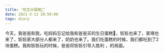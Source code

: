 ```yaml
---
title: ’吃生日蛋糕🎂‘
date: 2021-3-13 20:50:00
tags: diary
---
```

今天，我爸爸和我，吃妈妈忘记给我和爸爸买的生日蛋糕🎂，铄铄也来了，家靖也来了，铄铄家大部分人都来了，奶奶也来了。我们吃蛋糕的时候，我们都吃到了2块蛋糕。我和铄铄玩的时候，爸爸将铄铄引导入胜利
，的局面。
